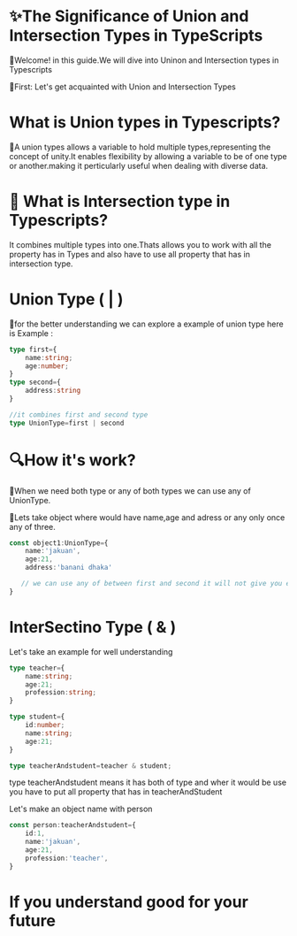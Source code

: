 # ✨The Significance of Union and Intersection Types in TypeScripts

📌Welcome! in this guide.We will dive into Uninon and Intersection types in Typescripts

🥇First: Let's get acquainted with Union and Intersection Types

#  What is Union types in Typescripts?

📌A union types allows a variable to hold multiple types,representing the concept of unity.It enables flexibility by allowing a variable to be of one type or another.making it perticularly useful when dealing with diverse data.

# 🤔 What is Intersection type in Typescripts?
It combines multiple types into one.Thats allows you to work with all the property has in Types and also have to use all property that has in intersection type.

# Union Type ( | )

📌for the better understanding we can explore a example of union type
here is Example :

```ts
type first={
    name:string;
    age:number;
}
type second={
    address:string
}

//it combines first and second type 
type UnionType=first | second
```

# 🔍How it's work?

📌When we need both type or any of both types we can use any of UnionType.

📌Lets take object where would have name,age and adress or any only once any of three.

```ts
const object1:UnionType={
    name:'jakuan',
    age:21,
    address:'banani dhaka' 

   // we can use any of between first and second it will not give you error
}
```


# InterSectino Type ( & )
Let's take an example for well understanding

```ts
type teacher={
    name:string;
    age:21;
    profession:string;
}

type student={
    id:number;
    name:string;
    age:21;
}

type teacherAndstudent=teacher & student;
```

type teacherAndstudent means it has both of type and wher it would be use you have to put all property that has in teacherAndStudent

Let's make an object name with person

```ts
const person:teacherAndstudent={
    id:1,
    name:'jakuan',
    age:21,
    profession:'teacher',
}
```

# If you understand good for your future 